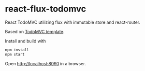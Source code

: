 # react-flux-todomvc

React TodoMVC utilizing flux with immutable store and react-router.

Based on [TodoMVC template](https://github.com/tastejs/todomvc-app-template).

Install and build with

``` sh
npm install
npm start
```
Open [http://localhost:8090](http://localhost:8090) in a browser.